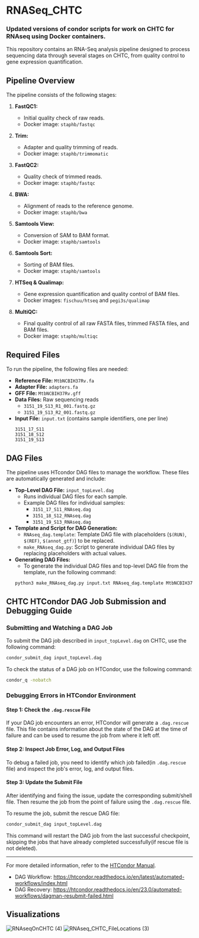 # RNASeq_CHTC
### Updated versions of condor scripts for work on CHTC for RNAseq using Docker containers. 

This repository contains an RNA-Seq analysis pipeline designed to process sequencing data through several stages on CHTC, from quality control to gene expression quantification.

## Pipeline Overview

The pipeline consists of the following stages:

1. **FastQC1:**
   - Initial quality check of raw reads.
   - Docker image: `staphb/fastqc`

2. **Trim:**
   - Adapter and quality trimming of reads.
   - Docker image: `staphb/trimmomatic`

3. **FastQC2:**
   - Quality check of trimmed reads.
   - Docker image: `staphb/fastqc`

4. **BWA:**
   - Alignment of reads to the reference genome.
   - Docker image: `staphb/bwa`

5. **Samtools View:**
   - Conversion of SAM to BAM format.
   - Docker image: `staphb/samtools`

6. **Samtools Sort:**
   - Sorting of BAM files.
   - Docker image: `staphb/samtools`

7. **HTSeq & Qualimap:**
   - Gene expression quantification and quality control of BAM files.
   - Docker images: `fischuu/htseq` and `pegi3s/qualimap`

8. **MultiQC:**
   - Final quality control of all raw FASTA files, trimmed FASTA files, and BAM files.
   - Docker image: `staphb/multiqc`

## Required Files

To run the pipeline, the following files are needed:

- **Reference File:** `MtbNCBIH37Rv.fa`
- **Adapter File:** `adapters.fa`
- **GFF File:** `MtbNCBIH37Rv.gff`
- **Data Files:** Raw sequencing reads
  - `3151_19_S13_R1_001.fastq.gz`
  - `3151_19_S13_R2_001.fastq.gz`
- **Input File:** `input.txt` (contains sample identifiers, one per line)
    ```plaintext
    3151_17_S11
    3151_18_S12
    3151_19_S13
    ```

## DAG Files

The pipeline uses HTcondor DAG files to manage the workflow. These files are automatically generated and include:

- **Top-Level DAG File:** `input_topLevel.dag`
  - Runs individual DAG files for each sample.
  - Example DAG files for individual samples:
    - `3151_17_S11_RNAseq.dag`
    - `3151_18_S12_RNAseq.dag`
    - `3151_19_S13_RNAseq.dag`
- **Template and Script for DAG Generation:**
  - `RNAseq_dag.template`: Template DAG file with placeholders (`$(RUN)`, `$(REF)`, `$(annot_gtf)`) to be replaced.
  - `make_RNAseq_dag.py`: Script to generate individual DAG files by replacing placeholders with actual values.
- **Generating DAG Files:**
  - To generate the individual DAG files and top-level DAG file from the template, run the following command:
  ```bash
  python3 make_RNAseq_dag.py input.txt RNAseq_dag.template MtbNCBIH37Rv.fa MtbNCBIH37Rv.gtf
  ```

## CHTC HTCondor DAG Job Submission and Debugging Guide

### Submitting and Watching a DAG Job

To submit the DAG job described in `input_topLevel.dag` on CHTC, use the following command:

```sh
condor_submit_dag input_topLevel.dag
```

To check the status of a DAG job on HTCondor, use the following command:

```sh
condor_q -nobatch
```

### Debugging Errors in HTCondor Environment

#### Step 1: Check the `.dag.rescue` File

If your DAG job encounters an error, HTCondor will generate a `.dag.rescue` file. This file contains information about the state of the DAG at the time of failure and can be used to resume the job from where it left off.

#### Step 2: Inspect Job Error, Log, and Output Files

To debug a failed job, you need to identify which job failed(in `.dag.rescue` file) and inspect the job's error, log, and output files. 

#### Step 3: Update the Submit File

After identifying and fixing the issue, update the corresponding submit/shell file. Then resume the job from the point of failure using the `.dag.rescue` file.

To resume the job, submit the rescue DAG file:

```sh
condor_submit_dag input_topLevel.dag
```

This command will restart the DAG job from the last successful checkpoint, skipping the jobs that have already completed successfully(if rescue file is not deleted).


---

For more detailed information, refer to the [HTCondor Manual](https://htcondor.readthedocs.io/en/latest/).
* DAG Workflow: https://htcondor.readthedocs.io/en/latest/automated-workflows/index.html
* DAG Recovery: https://htcondor.readthedocs.io/en/23.0/automated-workflows/dagman-resubmit-failed.html

## Visualizations
![RNAseqOnCHTC (4)](https://github.com/pepperell-lab/RNASeq_CHTC/assets/108096710/83429397-70bc-45d0-ad0c-f46b9e433ba9)
![RNAseq_CHTC_FileLocations (3)](https://github.com/pepperell-lab/RNASeq_CHTC/assets/108096710/013a80e2-b7d3-4347-a9ab-c349e04f3937)
